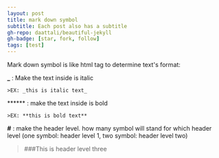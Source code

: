 ```yaml
---
layout: post
title: mark down symbol
subtitle: Each post also has a subtitle
gh-repo: daattali/beautiful-jekyll
gh-badge: [star, fork, follow]
tags: [test]
---
```


Mark down symbol is like html tag to determine text's format:

**_** : Make the text inside is italic

    >EX: _this is italic text_
    
****** : make the text inside is bold

    >EX: **this is bold text**
    
**#** : make the header level. how many symbol will stand for which header level (one symbol: header level 1, two symbol: header level two)

>    ###This is header level three
    
 
